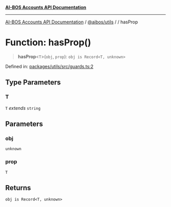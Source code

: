 [**AI-BOS Accounts API Documentation**](../../../README.md)

***

[AI-BOS Accounts API Documentation](../../../README.md) / [@aibos/utils](../README.md) / [](../README.md) / hasProp

# Function: hasProp()

> **hasProp**\<`T`\>(`obj`, `prop`): `obj is Record<T, unknown>`

Defined in: [packages/utils/src/guards.ts:2](https://github.com/pohlai88/accounts/blob/48103fb36d28b2b9bfb33472b6de2f719773cde9/packages/utils/src/guards.ts#L2)

## Type Parameters

### T

`T` *extends* `string`

## Parameters

### obj

`unknown`

### prop

`T`

## Returns

`obj is Record<T, unknown>`
